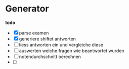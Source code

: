 # Generator


**todo**
- [x] parse examen
- [x] generiere shiftet antworten
- [ ] liess antworten ein und vergleiche diese
- [ ] auswerten welche fragen wie beantwortet wurden
- [ ] notendurchschnitt berechnen
- [ ] 
